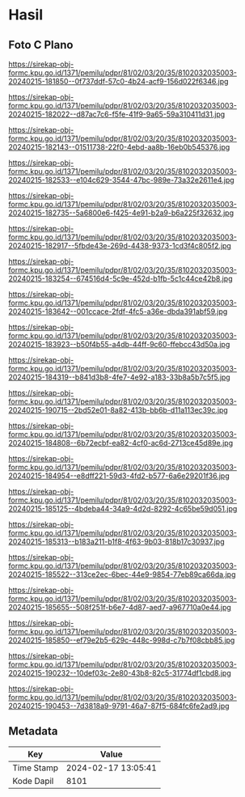 # Hasil

## Foto C Plano

https://sirekap-obj-formc.kpu.go.id/1371/pemilu/pdpr/81/02/03/20/35/8102032035003-20240215-181850--0f737ddf-57c0-4b24-acf9-156d022f6346.jpg

https://sirekap-obj-formc.kpu.go.id/1371/pemilu/pdpr/81/02/03/20/35/8102032035003-20240215-182022--d87ac7c6-f5fe-41f9-9a65-59a310411d31.jpg

https://sirekap-obj-formc.kpu.go.id/1371/pemilu/pdpr/81/02/03/20/35/8102032035003-20240215-182143--01511738-22f0-4ebd-aa8b-16eb0b545376.jpg

https://sirekap-obj-formc.kpu.go.id/1371/pemilu/pdpr/81/02/03/20/35/8102032035003-20240215-182533--e104c629-3544-47bc-989e-73a32e2611e4.jpg

https://sirekap-obj-formc.kpu.go.id/1371/pemilu/pdpr/81/02/03/20/35/8102032035003-20240215-182735--5a6800e6-f425-4e91-b2a9-b6a225f32632.jpg

https://sirekap-obj-formc.kpu.go.id/1371/pemilu/pdpr/81/02/03/20/35/8102032035003-20240215-182917--5fbde43e-269d-4438-9373-1cd3f4c805f2.jpg

https://sirekap-obj-formc.kpu.go.id/1371/pemilu/pdpr/81/02/03/20/35/8102032035003-20240215-183254--674516d4-5c9e-452d-b1fb-5c1c44ce42b8.jpg

https://sirekap-obj-formc.kpu.go.id/1371/pemilu/pdpr/81/02/03/20/35/8102032035003-20240215-183642--001ccace-2fdf-4fc5-a36e-dbda391abf59.jpg

https://sirekap-obj-formc.kpu.go.id/1371/pemilu/pdpr/81/02/03/20/35/8102032035003-20240215-183923--b50f4b55-a4db-44ff-9c60-ffebcc43d50a.jpg

https://sirekap-obj-formc.kpu.go.id/1371/pemilu/pdpr/81/02/03/20/35/8102032035003-20240215-184319--b841d3b8-4fe7-4e92-a183-33b8a5b7c5f5.jpg

https://sirekap-obj-formc.kpu.go.id/1371/pemilu/pdpr/81/02/03/20/35/8102032035003-20240215-190715--2bd52e01-8a82-413b-bb6b-d11a113ec39c.jpg

https://sirekap-obj-formc.kpu.go.id/1371/pemilu/pdpr/81/02/03/20/35/8102032035003-20240215-184808--6b72ecbf-ea82-4cf0-ac6d-2713ce45d89e.jpg

https://sirekap-obj-formc.kpu.go.id/1371/pemilu/pdpr/81/02/03/20/35/8102032035003-20240215-184954--e8dff221-59d3-4fd2-b577-6a6e29201f36.jpg

https://sirekap-obj-formc.kpu.go.id/1371/pemilu/pdpr/81/02/03/20/35/8102032035003-20240215-185125--4bdeba44-34a9-4d2d-8292-4c65be59d051.jpg

https://sirekap-obj-formc.kpu.go.id/1371/pemilu/pdpr/81/02/03/20/35/8102032035003-20240215-185313--b183a211-b1f8-4f63-9b03-818b17c30937.jpg

https://sirekap-obj-formc.kpu.go.id/1371/pemilu/pdpr/81/02/03/20/35/8102032035003-20240215-185522--313ce2ec-6bec-44e9-9854-77eb89ca66da.jpg

https://sirekap-obj-formc.kpu.go.id/1371/pemilu/pdpr/81/02/03/20/35/8102032035003-20240215-185655--508f251f-b6e7-4d87-aed7-a967710a0e44.jpg

https://sirekap-obj-formc.kpu.go.id/1371/pemilu/pdpr/81/02/03/20/35/8102032035003-20240215-185850--ef79e2b5-629c-448c-998d-c7b7f08cbb85.jpg

https://sirekap-obj-formc.kpu.go.id/1371/pemilu/pdpr/81/02/03/20/35/8102032035003-20240215-190232--10def03c-2e80-43b8-82c5-31774df1cbd8.jpg

https://sirekap-obj-formc.kpu.go.id/1371/pemilu/pdpr/81/02/03/20/35/8102032035003-20240215-190453--7d3818a9-9791-46a7-87f5-684fc6fe2ad9.jpg


## Metadata

| Key        | Value               |
| ---------- | ------------------- |
| Time Stamp | 2024-02-17 13:05:41 |
| Kode Dapil | 8101                |



